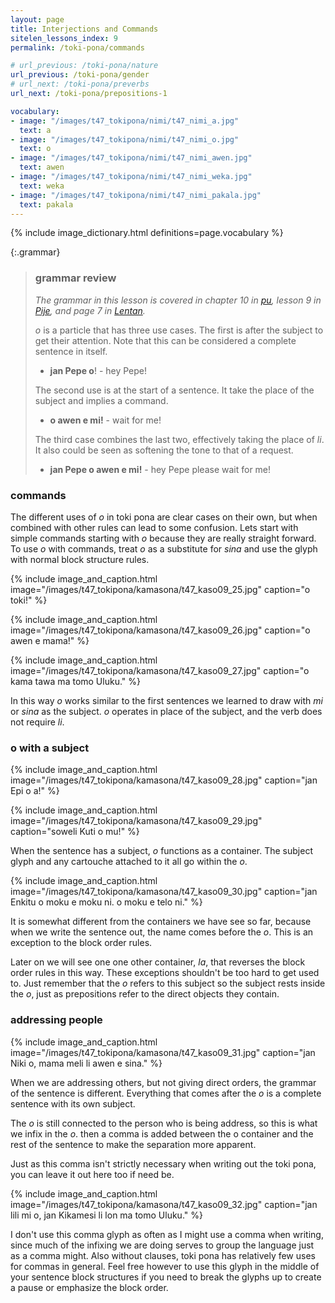 ```yaml
---
layout: page
title: Interjections and Commands
sitelen_lessons_index: 9
permalink: /toki-pona/commands

# url_previous: /toki-pona/nature
url_previous: /toki-pona/gender
# url_next: /toki-pona/preverbs
url_next: /toki-pona/prepositions-1

vocabulary:
- image: "/images/t47_tokipona/nimi/t47_nimi_a.jpg"
  text: a
- image: "/images/t47_tokipona/nimi/t47_nimi_o.jpg"
  text: o
- image: "/images/t47_tokipona/nimi/t47_nimi_awen.jpg"
  text: awen
- image: "/images/t47_tokipona/nimi/t47_nimi_weka.jpg"
  text: weka
- image: "/images/t47_tokipona/nimi/t47_nimi_pakala.jpg"
  text: pakala
---
```


{% include image_dictionary.html definitions=page.vocabulary %}

{:.grammar}
>### grammar review
>
>_The grammar in this lesson is covered in chapter 10 in [pu](https://www.amazon.com/dp/B012M1RLXS), lesson 9 in [Pije](http://tokipona.net/tp/janpije/okamasona.php), and page 7 in [Lentan](https://rnd.neocities.org/tokipona/)._
>
> _o_ is a particle that has three use cases.  The first is after the subject to get their attention. Note that this can be considered a complete sentence in itself.
>
>* __jan Pepe o__! - hey Pepe!
>
>The second use is at the start of a sentence. It take the place of the subject and implies a command.
>
>* __o awen e mi!__ - wait for me!
>
>The third case combines the last two, effectively taking the place of _li_. It also could be seen as softening the tone to that of a request.
>
>* __jan Pepe o awen e mi!__ - hey Pepe please wait for me!

### commands

The different uses of _o_ in toki pona are clear cases on their own, but when combined with other rules can lead to some confusion. Lets start with simple commands starting with _o_ because they are really straight forward.  To use _o_ with commands, treat _o_ as a substitute for _sina_ and use the glyph with normal block structure rules.

{% include image_and_caption.html image="/images/t47_tokipona/kamasona/t47_kaso09_25.jpg" caption="o toki!" %}

{% include image_and_caption.html image="/images/t47_tokipona/kamasona/t47_kaso09_26.jpg" caption="o awen e mama!" %}

{% include image_and_caption.html image="/images/t47_tokipona/kamasona/t47_kaso09_27.jpg" caption="o kama tawa ma tomo Uluku." %}

In this way _o_ works similar to the first sentences we learned to draw with _mi_ or _sina_ as the subject.  _o_ operates in place of the subject, and the verb does not require _li_.

### o with a subject

{% include image_and_caption.html image="/images/t47_tokipona/kamasona/t47_kaso09_28.jpg" caption="jan Epi o a!" %}

{% include image_and_caption.html image="/images/t47_tokipona/kamasona/t47_kaso09_29.jpg" caption="soweli Kuti o mu!" %}

When the sentence has a subject, _o_ functions as a container. The subject glyph and any cartouche attached to it all go within the _o_.

{% include image_and_caption.html image="/images/t47_tokipona/kamasona/t47_kaso09_30.jpg" caption="jan Enkitu o moku e moku ni. o moku e telo ni." %}

It is somewhat different from the containers we have see so far, because when we write the sentence out, the name comes before the _o_. This is an exception to the block order rules.

Later on we will see one one other container, _la_, that reverses the block order rules in this way. These exceptions shouldn't be too hard to get used to.  Just remember that the _o_ refers to this subject so the subject rests inside the _o_, just as prepositions refer to the direct objects they contain.

### addressing people

{% include image_and_caption.html image="/images/t47_tokipona/kamasona/t47_kaso09_31.jpg" caption="jan Niki o, mama meli li awen e sina." %}

When we are addressing others, but not giving direct orders, the grammar of the sentence is different.  Everything that comes after the _o_ is a complete sentence with its own subject.

The _o_ is still connected to the person who is being address, so this is what we infix in the _o_. then a comma is added between the o container and the rest of the sentence to make the separation more apparent.

Just as this comma isn't strictly necessary when writing out the toki pona, you can leave it out here too if need be.

{% include image_and_caption.html image="/images/t47_tokipona/kamasona/t47_kaso09_32.jpg" caption="jan lili mi o, jan Kikamesi li lon ma tomo Uluku." %}

I don't use this comma glyph as often as I might use a comma when writing, since much of the infixing we are doing serves to group the language just as a comma might.  Also without clauses, toki pona has relatively few uses for commas in general.  Feel free however to use this glyph in the middle of your sentence block structures if you need to break the glyphs up to create a pause or emphasize the block order.
